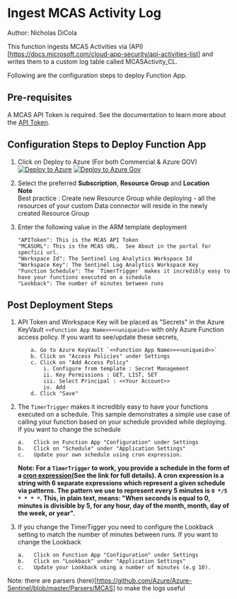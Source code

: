 # Ingest MCAS Activity Log
Author: Nicholas DiCola

This function ingests MCAS Activities via (API)[https://docs.microsoft.com/cloud-app-security/api-activities-list] and writes them to a custom log table called MCASActivity_CL.

Following are the configuration steps to deploy Function App.

## **Pre-requisites**

A MCAS API Token is required. See the documentation to learn more about the [API Token](https://docs.microsoft.com/cloud-app-security/api-authentication).


## Configuration Steps to Deploy Function App
1. Click on Deploy to Azure (For both Commercial & Azure GOV)  
[![Deploy to Azure](https://aka.ms/deploytoazurebutton)](https://portal.azure.com/#create/Microsoft.Template/uri/https%3A%2F%2Fraw.githubusercontent.com%2FAzure%2FAzure-Sentinel%2Fmaster%2FDataConnectors%2FMCASActivityFunction%2Fazuredeploy.json)
[![Deploy to Azure Gov](https://aka.ms/deploytoazuregovbutton)](https://portal.azure.com/#create/Microsoft.Template/uri/https%3A%2F%2Fraw.githubusercontent.com%2FAzure%2FAzure-Sentinel%2Fmaster%2FDataConnectors%2FMCASActivityFunction%2Fazuredeploy.json)
  

2. Select the preferred **Subscription**, **Resource Group** and **Location**  
   **Note**  
   Best practice : Create new Resource Group while deploying - all the resources of your custom Data connector will reside in the newly created Resource 
   Group
   
3. Enter the following value in the ARM template deployment
	```
	"APIToken": This is the MCAS API Token​  
	"MCASURL": This is the MCAS URL.  See About in the portal for specfici url.
	"Workspace Id": The Sentinel Log Analytics Workspace Id  
	"Workspace Key": The Sentinel Log Analytics Workspace Key  
	"Function Schedule": The `TimerTrigger` makes it incredibly easy to have your functions executed on a schedule  
	"Lookback": The number of minutes between runs
	```

## Post Deployment Steps
1. API Token and Workspace Key will be placed as "Secrets" in the Azure KeyVault `<<Function App Name>><<uniqueid>>` with only Azure Function access policy. If you want to see/update these secrets,

	```
		a. Go to Azure KeyVault `<<Function App Name>><<uniqueid>>`
		b. Click on "Access Policies" under Settings
		c. Click on "Add Access Policy"
			i. Configure from template : Secret Management
			ii. Key Permissions : GET, LIST, SET
			iii. Select Principal : <<Your Account>>
			iv. Add
		d. Click "Save"

	```

2. The `TimerTrigger` makes it incredibly easy to have your functions executed on a schedule. This sample demonstrates a simple use case of calling your function based on your schedule provided while deploying. If you want to change
   the schedule 
   ```
   a.	Click on Function App "Configuration" under Settings 
   b.	Click on "Schedule" under "Application Settings"
   c.	Update your own schedule using cron expression.
   ```
   **Note: For a `TimerTrigger` to work, you provide a schedule in the form of a [cron expression](https://en.wikipedia.org/wiki/Cron#CRON_expression)(See the link for full details). A cron expression is a string with 6 separate expressions which represent a given schedule via patterns. The pattern we use to represent every 5 minutes is `0 */5 * * * *`. This, in plain text, means: "When seconds is equal to 0, minutes is divisible by 5, for any hour, day of the month, month, day of the week, or year".**

3. If you change the TimerTigger you need to configure the Lookback setting to match the number of minutes between runs. If you want to change
   the Lookback 
   ```
   a.	Click on Function App "Configuration" under Settings 
   b.	Click on "Lookback" under "Application Settings"
   c.	Update your Lookback using a number of minutes (e.g 10).
   ```

	
Note: there are  parsers (here)[https://github.com/Azure/Azure-Sentinel/blob/master/Parsers/MCAS] to make the logs useful
